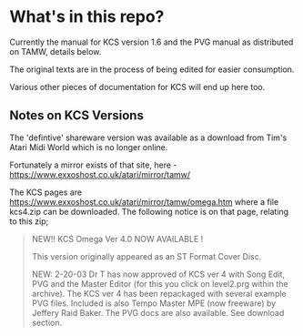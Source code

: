 # What's in this repo?

Currently the manual for KCS version 1.6 and the PVG manual as distributed on TAMW, details below.

The original texts are in the process of being edited for easier consumption.

Various other pieces of documentation for KCS will end up here too.

## Notes on KCS Versions

The 'defintive' shareware version was available as a download from Tim's Atari Midi World which is no longer online.

Fortunately a mirror exists of that site, here - https://www.exxoshost.co.uk/atari/mirror/tamw/

The KCS pages are https://www.exxoshost.co.uk/atari/mirror/tamw/omega.htm where a file kcs4.zip can be downloaded. The following notice is on that page, relating to this zip;

 > NEW!! KCS Omega Ver 4.0 NOW AVAILABLE !
 > 
 > This version originally appeared as an ST Format Cover Disc.
 > 
 > NEW: 2-20-03 Dr T has now approved of KCS ver 4 with Song Edit, PVG and the Master Editor (for this you click on level2.prg within the archive). The KCS ver 4 has been repackaged with several example PVG files. Included is also Tempo Master MPE (now freeware) by Jeffery Raid Baker. The PVG docs are also available. See download section. 

